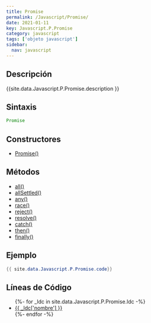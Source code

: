 ```yaml
---
title: Promise
permalink: /Javascript/Promise/
date: 2021-01-11
key: Javascript.P.Promise
category: javascript
tags: ['objeto javascript']
sidebar: 
  nav: javascript
---
```


## Descripción
{{site.data.Javascript.P.Promise.description }}

## Sintaxis
~~~javascript
Promise
~~~

## Constructores
* [Promise()](/Javascript/Promise/Promise/)

## Métodos
* [all()](/Javascript/Promise/all)
* [allSettled()](/Javascript/Promise/allSettled)
* [any()](/Javascript/Promise/any)
* [race()](/Javascript/Promise/race)
* [reject()](/Javascript/Promise/reject)
* [resolve()](/Javascript/Promise/resolve)
* [catch()](/Javascript/Promise/catch)
* [then()](/Javascript/Promise/then)
* [finally()](/Javascript/Promise/finally)

## Ejemplo
~~~java
{{ site.data.Javascript.P.Promise.code}}
~~~

## Líneas de Código
<ul>
{%- for _ldc in site.data.Javascript.P.Promise.ldc -%}
   <li>
       <a href="{{_ldc['url'] }}">{{ _ldc['nombre'] }}</a>
   </li>
{%- endfor -%}
</ul>
